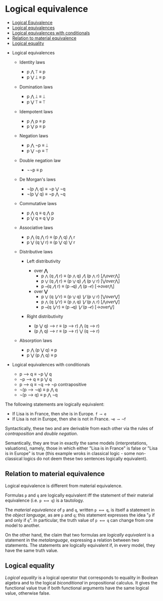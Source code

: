 # Logical equivalence

<!-- TOC -->

- [Logical Equivalence](#logical-equivalence)
- [Logical equivalences](#logical-equivalences)
- [Logical equivalences with conditionals](#logical-equivalences-with-conditionals)
- [Relation to material equivalence](#relation-to-material-equivalence)
- [Logical equality](#logical-equality)

<!-- /TOC -->


* Logical equivalences
  * Identity laws
    - p ⋀ ⟙ ≡ p
    - p ⋁ ⟘ ≡ p
  * Domination laws
    - p ⋀ ⟘ ≡ ⟘
    - p ⋁ ⟙ ≡ ⟙
  * Idempotent laws
    - p ⋀ p ≡ p
    - p ⋁ p ≡ p
  * Negation laws
    - p ⋀ ¬p ≡ ⟘
    - p ⋁ ¬p ≡ ⟙
  * Double negation law
    - ¬¬p ≡ p
  * De Morgan's laws
    - ¬(p ⋀ q) ≡ ¬p ⋁ ¬q
    - ¬(p ⋁ q) ≡ ¬p ⋀ ¬q
  * Commutative laws
    - p ⋀ q ≡ q ⋀ p
    - p ⋁ q ≡ q ⋁ p
  * Associative laws
    - p ⋀ (q ⋀ r) ≡ (p ⋀ q) ⋀ r
    - p ⋁ (q ⋁ r) ≡ (p ⋁ q) ⋁ r

  * Distributive laws
    * Left distributivity
      * over __⋀__
        - p `⋀` (q _⋀_ r) ≡ (p `⋀` q) _⋀_ (p `⋀` r)    [⋀_over_⋀]
        - p `⋁` (q _⋀_ r) ≡ (p `⋁` q) _⋀_ (p `⋁` r)    [⋁_over_⋀]
        - p `⟶`(q _⋀_ r) ≡ (p `⟶`q) _⋀_ (p `⟶`r)    [→_over_⋀]
      * over __⋁__
        - p `⋁` (q _⋁_ r) ≡ (p `⋁` q) _⋁_ (p `⋁` r)    [⋁_over_⋁]
        - p `⋀` (q _⋁_ r) ≡ (p `⋀` q) _⋁_ (p `⋀` r)    [⋀_over_⋁]
        - p `⟶`(q _⋁_ r) ≡ (p `⟶`q) _⋁_ (p `⟶`r)    [→_over_⋁]

    * Right distributivity
      - (p ⋁ q) ⟶ r ≡ (p ⟶ r) ⋀ (q ⟶ r)
      - (p ⋀ q) ⟶ r ≡ (p ⟶ r) ⋁ (q ⟶ r)

  * Absorption laws
    - p ⋀ (p ⋁ q) ≡ p
    - p ⋁ (p ⋀ q) ≡ p

* Logical equivalences with conditionals
  -   p ⟶  q  ≡ ¬p  ⋁  q
  -  ¬p ⟶  q  ≡  p  ⋁  q
  -   p ⟶  q  ≡ ¬q ⟶ ¬p   contrapositive
  - ¬(p ⟶ ¬q) ≡  p  ⋀  q
  - ¬(p ⟶  q) ≡  p  ⋀ ¬q




The following statements are logically equivalent:
- If Lisa is in France, then she is in Europe.
  `f ⟶ e`
- If Lisa is not in Europe, then she is not in France.
  `¬e ⟶ ¬f`

Syntactically, these two and are derivable from each other via the rules of *contraposition* and *double negation*.

Semantically, they are true in exactly the same models (interpretations, valuations), namely, those in which either "Lisa is in France" is false or "Lisa is in Europe" is true (this example wroks in classical logic - some non-classical logics do not deem these two sentences logically equivalent).


## Relation to material equivalence

Logical equivalence is different from material equivalence.

Formulas `p` and `q` are logically equivalent iff the statement of their material equivalence (i.e. `p ⟺ q`) is a tautology.

The *material equivalence* of `p` and `q`, written `p ⟺ q`, is itself a statement in the *object language*, as are `p` and `q`; this statement expresses the idea "`p` if and only if `q`". In particular, the truth value of `p ⟺ q` can change from one model to another.

On the other hand, the claim that two formulas are *logically equivalent* is a statement in the *metalanguage*, expressing a relation between two statements. The statements are logically equivalent if, in every model, they have the same truth value.

## Logical equality

*Logical equality* is a logical operator that corresponds to equality in Boolean algebra and to the logical *biconditional* in propositional calculus. It gives the functional value true if both functional arguments have the same logical value, otherwise false.

